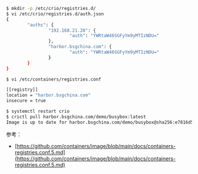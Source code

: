 ```bash
$ mkdir -p /etc/crio/registries.d/
$ vi /etc/crio/registries.d/auth.json
{
        "auths": {
                "192.168.21.20": {
                        "auth": "YWRtaW46SGFyYm9yMTIzNDU="
                },
                "harbor.bsgchina.com": {
                        "auth": "YWRtaW46SGFyYm9yMTIzNDU="
                }
        }
}

$ vi /etc/containers/registries.conf

[[registry]]
location = "harbor.bsgchina.com"
insecure = true

$ systemctl restart crio
$ crictl pull harbor.bsgchina.com/demo/busybox:latest
Image is up to date for harbor.bsgchina.com/demo/busybox@sha256:e7816d54ae819cf8a5fd97a62bca7d75388c15eb5d65081bc3eb6f57728aa7bb
```

参考：

- [https://github.com/containers/image/blob/main/docs/containers-registries.conf.5.md](https://github.com/containers/image/blob/main/docs/containers-registries.conf.5.md)
